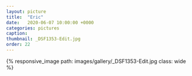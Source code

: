 ```yaml
---
layout: picture
title:  "Eric"
date:   2020-06-07 10:00:00 +0000
categories: pictures
caption: 
thumbnail: _DSF1353-Edit.jpg
order: 22
---
```

{% responsive_image path: images/gallery/_DSF1353-Edit.jpg class: wide %}
